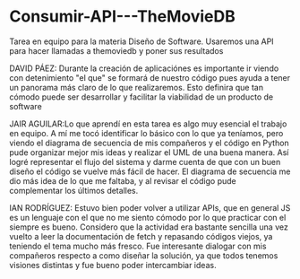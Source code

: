 # Consumir-API---TheMovieDB
Tarea en equipo para la materia Diseño de Software. Usaremos una API para hacer llamadas a themoviedb y poner sus resultados

DAVID PÁEZ: Durante la creación de aplicaciónes es importante ir viendo con detenimiento "el que" se formará de nuestro código pues ayuda a tener un panorama más claro de lo que realizaremos. Esto definira que tan cómodo puede ser desarrollar y facilitar la viabilidad de un producto de software


JAIR AGUILAR:Lo que aprendí en esta tarea es algo muy esencial el trabajo en equipo. A mí me tocó identificar lo básico con lo que ya teníamos, pero viendo el diagrama de secuencia de mis compañeros y el código en Python pude organizar mejor mis ideas y realizar el UML de una buena manera. Así logré representar el flujo del sistema y darme cuenta de que con un buen diseño el código se vuelve más fácil de hacer. El diagrama de secuencia me dio más idea de lo que me faltaba, y al revisar el código pude complementar los últimos detalles.

IAN RODRÍGUEZ: Estuvo bien poder volver a utilizar APIs, que en general JS es un lenguaje con el que no me siento cómodo por lo que practicar con
el siempre es bueno. Considero que la actividad era bastante sencilla una vez vuelto a leer la documentación de fetch y repasando códigos viejos, ya teniendo el tema mucho más fresco. Fue interesante dialogar con mis compañeros respecto a como diseñar la solución, ya que todos tenemos visiones distintas y fue bueno poder intercambiar ideas.